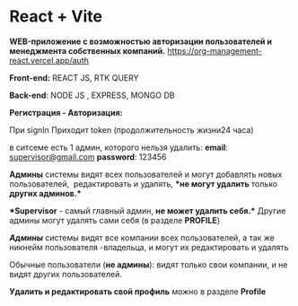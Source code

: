 # React + Vite

**WEB-приложение с возможностью авторизации пользователей и менеджмента собственных компаний.**
https://org-management-react.vercel.app/auth

**Front-end:** REACT JS, RTK QUERY

**Back-end**: NODE JS , EXPRESS, MONGO DB

**Регистрация - Авторизация:**

При signIn Приходит token (продолжительность жизни24 часа)

в ситсеме есть 1 админ, которого нельзя удалить: **email**: supervisor@gmail.com **password**: 123456

**Админы** системы видят всех пользователей и могут добавлять новых пользователей,  редактировать и удалять, **\*не могут удалить** только **других админов.\***

**\*Supervisor** - самый главный админ, **не может удалить себя.\*** Другие админы могут удалять сами себя (в разделе **PROFILE**)

**_Админы_** системы видят все компании всех пользователей, а так же никнейм пользователя -владельца, и могут их редактировать и удалять

Обычные пользователи (**не админы**): видят только свои компании, и не видят других пользователей.

**Удалить и редактировать свой профиль** можно в разделе **Profile**
